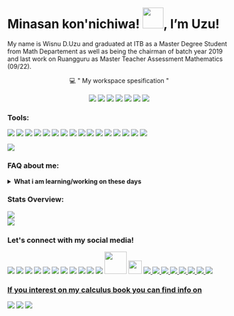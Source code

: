 # Minasan kon'nichiwa! <img src="https://raw.githubusercontent.com/MartinHeinz/MartinHeinz/master/wave.gif" width="47px" style="max-width:100%;">, I’m Uzu!
My name is Wisnu D.Uzu and graduated at ITB as a Master Degree Student from Math Departement as well as being the chairman of batch year 2019 and last work on Ruangguru as Master Teacher Assessment Mathematics (09/22). 

<p align="center">
<g-emoji class="g-emoji" alias="computer" fallback-src="https://github.githubassets.com/images/icons/emoji/unicode/1f4bb.png">💻</g-emoji>
" My workspace spesification "
<br>
<br>
    <img src="https://img.shields.io/badge/Vivobook_S14-000080.svg?&amp;style=for-the-badge&amp;logo=asus&amp;logoColor=white" style="max-width:100%;">
    <img src="https://img.shields.io/badge/Windows%2010-%230078D6.svg?&amp;style=for-the-badge&amp;logo=windows&amp;logoColor=white" style="max-width:100%;">
    <img src="https://img.shields.io/badge/Core%20i7%208th-%230071C5.svg?&amp;style=for-the-badge&amp;logo=intel&amp;logoColor=white" style="max-width:100%;">
    <img src="https://img.shields.io/badge/RAM-8GB-%230071C5.svg?&amp;style=for-the-badge&amp;logoColor=white" style="max-width:100%;">
    <img src="https://img.shields.io/badge/NVIDIA-GEFORCE%20MX150-%2376B900.svg?&amp;style=for-the-badge&amp;logo=nvidia&amp;logoColor=white" style="max-width:100%;">
    <img src="https://img.shields.io/badge/Xiaomi 11T-%23FF6900.svg?&amp;style=for-the-badge&amp;logo=xiaomi&amp;logoColor=white" style="max-width:100%;">
    <img src="https://img.shields.io/badge/Android_12-3DDC84.svg?&amp;style=for-the-badge&amp;logo=android&amp;logoColor=white" style="max-width:100%;">
</p>

### Tools:
<p>
    <img src="https://img.shields.io/badge/LaTex-%23008080.svg?&logo=latex&logoColor=white" />
    <img src="https://img.shields.io/badge/Python-%233776AB.svg?&logo=python&logoColor=white" />
    <img src="https://img.shields.io/badge/NumPy-%23013243.svg?&logo=numpy&logoColor=white" />
    <img src="https://img.shields.io/badge/pandas-%23150458.svg?&logo=pandas&logoColor=white" />
    <img src="https://img.shields.io/badge/scikit%20learn-%23F7931E.svg?&logo=scikit-learn&logoColor=white" />
    <img src="https://img.shields.io/badge/C++%20-%2300599C.svg?&logo=c%2B%2B&logoColor=white" />
    <img src="https://img.shields.io/badge/C%20-%2300599C.svg?&logo=c&logoColor=white" />
    <img src="https://img.shields.io/badge/Markdown-%23000000.svg?&logo=markdown&logoColor=white" />
    <img src="https://img.shields.io/badge/R-%23276DC3.svg?&logo=r&logoColor=white" />
    <img src="https://img.shields.io/badge/sqlite-%2307405e.svg?&logo=sqlite&logoColor=white" />
    <img src="https://img.shields.io/badge/Wolfram-%23DD1100?&logo=Wolfram&logoColor=white" />
    <img src="https://img.shields.io/badge/Jupyter-%23F37626?&logo=Jupyter&logoColor=white" />
    <img src="https://img.shields.io/badge/Microsoft%20Office-D83B01?logo=microsoft-office&amp;logoColor=white" style="max-width:100%">
    <img src="https://img.shields.io/badge/Microsoft%20Word-2B579A?logo=microsoft-word&amp;logoColor=white" style="max-width:100%;"> 
    <img src="https://img.shields.io/badge/Microsoft%20Excel-217346?logo=microsoft-excel&amp;logoColor=white" style="max-width:100%;">  
    <img src="https://img.shields.io/badge/Microsoft%20PowerPoint-B7472A?logo=microsoft-powerpoint&amp;logoColor=white" style="max-width:100%">
</p>

<img src="https://gpvc.arturio.dev/wisnuadipradana" />

### FAQ about me:
<details>
 <summary><strong>What i am learning/working on these days</strong></summary>
    - 🔭 Last working at Ruangguru as Master Teacher Assessment K-12 Academics Mathematics. </br>
    - 🌱 I’m currently learning about Data Science. </br>
    - 👯 I’m in love with Mathematics, Data Science, Statistics and Actuaries. </br>
    - 🤔 I’m also love Calculus, if you interest too you can check my book in <a href="https://linktr.ee/meongmeongproject">Meong Meong Project</a> or check below.  </br>
    - 💬 Ask me about anything.</br>
    - 📫 How to reach me: <a href="mailto:wisnuadipradana@gmail.com">Email me!</a>.  </br>
    - 😄 Pronouns: He/Him. </br>
    - ⚡ Fun fact: I have a Melancholy personality based on classification from Florence J. L.  </br>
    - ✨ My Favorite Formula: <img src="https://latex.codecogs.com/png.image?\inline&space;\large&space;\dpi{110}\bg{blue}\displaystyle&space;\int_{0}^{1}&space;\frac{1}{x^{x}}&space;\text{&space;d}x&space;=&space;\sum_{n=1}^{\infty}&space;\frac{1}{n^{n}}" title="https://latex.codecogs.com/png.image?\inline \large \dpi{110}\bg{blue}\displaystyle \int_{0}^{1} \frac{1}{x^{x}} \text{ d}x = \sum_{n=1}^{\infty} \frac{1}{n^{n}}" />  </br>
    - 👋 Favorite Quote: Just be the best version of yourself✨  </br>
</details>


### Stats Overview:
<p>
    <img src="https://github-readme-stats.vercel.app/api?username=wisnuadipradana&show_icons=true&theme=radical&hide_border=false" />  
    <br>
    </a>
    <img src="https://github-readme-stats.vercel.app/api/top-langs/?username=wisnuadipradana&layout=demo" />
    <br>
    </a>
    <!--  
    <a href="https://github.com/wisnuadipradana/wisnuadipradana">
    <img align="center" src="https://github-readme-stats.vercel.app/api/pin/?username=wisnuadipradana&repo=wisnuadipradana" />    
    <br>
    </a>
    <img alt="willianrod's wakatime stats" src="https://github-readme-stats.vercel.app/api/wakatime?username=wisnuadipradana" style="max-width:100%;">
    -->
</p>





### Let's connect with my social media!
<p>
    <a href="https://www.linkedin.com/in/wisnuDuzu/" target="blank"><img src="https://img.shields.io/badge/Dimaz_Wisnu-%230077B5.svg?style=social&logo=linkedin" /></a>
    <a href="https://www.instagram.com/uzumaki_nagato_tenshou/" target="blank"><img src="https://img.shields.io/badge/Wisnu_D._Uzu-30302f?style=social&logo=instagram" /></a>
    <a href="https://web.facebook.com/nagazitou" target="blank"><img src="https://img.shields.io/badge/uzumaki_nagato_tenshou-%231877F2.svg?style=social&logo=facebook" /></a>
    <a href="https://twitter.com/NFR_UNT" target="blank"><img src="https://img.shields.io/twitter/follow/NFR_UNT?label=NFR_UNT&amp;style=social&logo=twitter" /></a>
    <a href="http://line.me/ti/p/~uzumakinagatotenshou" target="blank"><img src="https://img.shields.io/badge/@uzumakinagatotenshou-%2300C300.svg?style=social&logo=line" /></a>
    <a href="https://t.me/uzumakinagatotenshou" target="blank"><img src="https://img.shields.io/badge/Wisnu_D._Uzu-%232CA5E0.svg?style=social&logo=telegram" /></a>
    <a href="https://m.me/nagazitou"><img src="https://img.shields.io/badge/uzumaki_nagato_tenshou-00B2FF?&style=social&logo=messenger" /></a>
    <a href="https://ask.fm/zerefacnologiasora"><img src="https://img.shields.io/badge/wisnuadipradana(uzu)-DB3552?&style=social&logo=askfm" /></a>
    <a href="https://wa.me/6287714339258"><img src="https://img.shields.io/badge/wisnuadipradana(uzu)-25D366?&style=social&logo=whatsapp" /></a>
    <img src="https://img.shields.io/github/followers/wisnuadipradana?label=wisnuadipradana&amp;style=social" style="max-width:100%;">
    <img src="https://img.shields.io/discord/308323056592486420?label=Chat&amp;link=https%3A%2F%2Fdiscord.gg%2FHjJCwm5&amp;logo=discord&amp;style=social" >
    <a href="https://brilliant.org/profile/uzumaki%20nagato%20tenshou-hdxlk1/#_=_" target="blank"><img src="https://encrypted-tbn0.gstatic.com/images?q=tbn:ANd9GcRvxr6_-Qq4bH8E-a3FFQ1qChoTMxsrP9LeX6p2sXs7xJ9CUoAFw-DAiiJeX8MfBfBKjnA&usqp=CAU" width="50px"></a> 
    <a href="https://tlx.toki.id/profiles/uzumaki_nagato" target="blank"><img src="https://user-images.githubusercontent.com/49567907/195177940-9271a26b-dc8b-498b-ad54-8da1499e5334.png" width="30px" /></a>
    <a href="https://tutorimba.slack.com/team/UVDU8TVFH" target="blank"><img src="https://img.shields.io/badge/Slack-4A154B?&style=for-the-badge&logo=slack&amp;logoColor=white" style="max-width:100%;">
    <a href="https://gitlab.com/wisnuadipradana" target="blank"><img src="https://img.shields.io/badge/gitlab-%23330f63.svg?&style=for-the-badge&logo=gitlab&logoColor=white" >
    <a href="https://www.hackerrank.com/Wisnu_D_Uzu" target="blank"><img src="https://img.shields.io/badge/HackerRank-%232EC866.svg?&style=for-the-badge&logo=hackerrank&logoColor=white" >
    <a href="https://www.kaggle.com/wisnuadipradanauzu" target="blank"><img src="https://img.shields.io/badge/Kaggle-%2320BEFF.svg?&style=for-the-badge&logo=kaggle&logoColor=white" >
    <a href="https://teams.microsoft.com/l/dimaz-wisnu-adipradana" target="blank"><img src="https://img.shields.io/badge/Microsoft%20Teams-6264A7?logo=microsoft-teams&logoColor=white&style=for-the-badge">
    <a href="https://us04web.zoom.us/profile" target="blank"><img src="https://img.shields.io/badge/Zoom-2D8CFF?logo=zoom&logoColor=white&style=for-the-badge" >
    <a href="https://medium.com/@wisnuadipradana" target="blank"><img src="https://img.shields.io/badge/medium-%2312100E.svg?&style=for-the-badge&logo=medium&logoColor=white" >      
    <a href="http://tenshou17.blogspot.com/" target="blank"><img src="https://img.shields.io/badge/blogger-%23FF5722.svg?&style=for-the-badge&logo=blogger&logoColor=white" >   
</p>
    




### If you interest on my calculus book you can find info on
<p>
    <a href="https://linktr.ee/meongmeongproject" target="blank"><img src="https://img.shields.io/badge/linktr-30302f?style=plastic" /></a>
    <a href="https://www.instagram.com/meongmeongproject/" target="blank"><img src="https://img.shields.io/badge/meong_meong_project-30302f?style=social&logo=instagram" /></a>
    <a href="https://www.tokopedia.com/meongmeongproject"><img src="https://img.shields.io/badge/Tokopedia-25D366?&logo=tokopedia&amp;logoColor=white" style="max-width:100%" /></a>
</p>

   




<!--
**wisnuadipradana/Wisnu-D.-Uzu** is a ✨ _special_ ✨ repository because its `README.md` (this file) appears on your GitHub profile.
<object data="https://img.shields.io/github/forks/badges/shields?label=Fork&amp;style=social"></object>

    <a href="https://github.com/wisnuadipradana" target="blank"><img src="https://img.shields.io/badge/wisnuadipradana-181717?logo=github&amp;logoColor=white" style="max-width:100%;">
    
    <a href="https://github.com/wisnuadipradana/Wisnu_D._Uzu">
    <img align="center" src="https://github-readme-stats.vercel.app/api/wakatime?username=wisnuadipradana" />

<img alt="Twitter Follow" src="https://img.shields.io/twitter/follow/NFR_UNT?label=NFR_UNT&style=social">
    
 <a href="https://www.instagram.com/uzumaki_nagato_tenshou/" target="blank"><img src="https://img.shields.io/badge/Wisnu_D._Uzu-30302f?style=social&logo=instagram" /></a>
 
 <img src="https://img.shields.io/badge/Text%20Editor-Visual%20Studio%20Code-blue?&logo=visual%20studio%20code&logoColor=blue" />
 
     <a href="https://m.me/nagazitou" target="blank"><img src="https://img.shields.io/badge/uzumaki_nagato_tenshou
-%2300B2FF.svg?style=social" /></a>
    <a href="https://ask.fm/zerefacnologiasora" target="blank"><img src="https://img.shields.io/badge/wisnuadipradana(uzu)
-%23DB3552.svg?style=social" /></a>

   <img src="https://camo.githubusercontent.com/3adc9c1d5c71ca844c613436de985c0409fa22cd/68747470733a2f2f696d672e736869656c64732e696f2f62616467652f4d6963726f736f6674253230457863656c2d3231373334363f6c6f676f3d6d6963726f736f66742d657863656c266c6f676f436f6c6f723d7768697465" data-canonical-src="https://img.shields.io/badge/Microsoft%20Excel-217346?logo=microsoft-excel&amp;logoColor=white" style="max-width:100%;">  
    <img src="https://camo.githubusercontent.com/e98406712f214d048844389b6ee6f64a5c4b6b6e/68747470733a2f2f696d672e736869656c64732e696f2f62616467652f4d6963726f736f66742532304f66666963652d4438334230313f6c6f676f3d6d6963726f736f66742d6f6666696365266c6f676f436f6c6f723d7768697465" data-canonical-src="https://img.shields.io/badge/Microsoft%20Office-D83B01?logo=microsoft-office&amp;logoColor=white" style="max-width:100%">

    
 
Here are some ideas to get you started:

- 🔭 I’m currently working on ...
- 🌱 I’m currently learning ...
- 👯 I’m looking to collaborate on ...
- 🤔 I’m looking for help with ...
- 💬 Ask me about ... 
- 📫 How to reach me: ...
- 😄 Pronouns: ...
- ⚡ Fun fact: ...👋




 
Thank you for motivation to join DSC ITB -->
